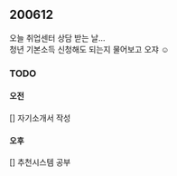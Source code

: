 ## 200612

오늘 취업센터 상담 받는 날...   
청년 기본소득 신청해도 되는지 물어보고 오쟈 :relaxed:

### TODO
#### 오전
[] 자기소개서 작성
#### 오후
[] 추천시스템 공부